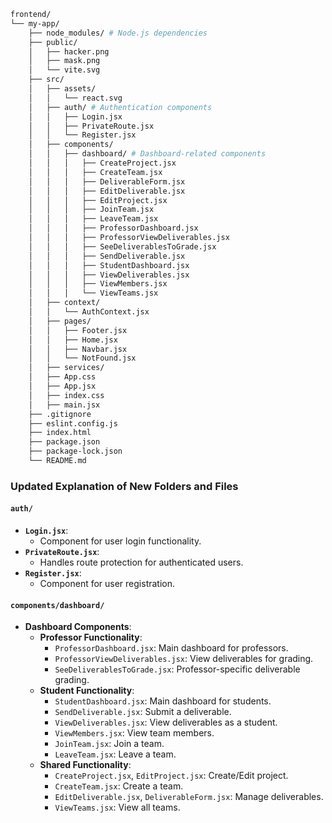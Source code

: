 
```bash
frontend/
└── my-app/
    ├── node_modules/ # Node.js dependencies
    ├── public/
    │   ├── hacker.png
    │   ├── mask.png
    │   └── vite.svg
    ├── src/
    │   ├── assets/
    │   │   └── react.svg
    │   ├── auth/ # Authentication components
    │   │   ├── Login.jsx
    │   │   ├── PrivateRoute.jsx
    │   │   └── Register.jsx
    │   ├── components/
    │   │   ├── dashboard/ # Dashboard-related components
    │   │   │   ├── CreateProject.jsx
    │   │   │   ├── CreateTeam.jsx
    │   │   │   ├── DeliverableForm.jsx
    │   │   │   ├── EditDeliverable.jsx
    │   │   │   ├── EditProject.jsx
    │   │   │   ├── JoinTeam.jsx
    │   │   │   ├── LeaveTeam.jsx
    │   │   │   ├── ProfessorDashboard.jsx
    │   │   │   ├── ProfessorViewDeliverables.jsx
    │   │   │   ├── SeeDeliverablesToGrade.jsx
    │   │   │   ├── SendDeliverable.jsx
    │   │   │   ├── StudentDashboard.jsx
    │   │   │   ├── ViewDeliverables.jsx
    │   │   │   ├── ViewMembers.jsx
    │   │   │   └── ViewTeams.jsx
    │   ├── context/
    │   │   └── AuthContext.jsx
    │   ├── pages/
    │   │   ├── Footer.jsx
    │   │   ├── Home.jsx
    │   │   ├── Navbar.jsx
    │   │   └── NotFound.jsx
    │   ├── services/
    │   ├── App.css
    │   ├── App.jsx
    │   ├── index.css
    │   ├── main.jsx
    ├── .gitignore
    ├── eslint.config.js
    ├── index.html
    ├── package.json
    ├── package-lock.json
    └── README.md
```

### Updated Explanation of New Folders and Files

#### **`auth/`**
- **`Login.jsx`**:
  - Component for user login functionality.
- **`PrivateRoute.jsx`**:
  - Handles route protection for authenticated users.
- **`Register.jsx`**:
  - Component for user registration.

#### **`components/dashboard/`**
- **Dashboard Components**:
  - **Professor Functionality**:
    - `ProfessorDashboard.jsx`: Main dashboard for professors.
    - `ProfessorViewDeliverables.jsx`: View deliverables for grading.
    - `SeeDeliverablesToGrade.jsx`: Professor-specific deliverable grading.
  - **Student Functionality**:
    - `StudentDashboard.jsx`: Main dashboard for students.
    - `SendDeliverable.jsx`: Submit a deliverable.
    - `ViewDeliverables.jsx`: View deliverables as a student.
    - `ViewMembers.jsx`: View team members.
    - `JoinTeam.jsx`: Join a team.
    - `LeaveTeam.jsx`: Leave a team.
  - **Shared Functionality**:
    - `CreateProject.jsx`, `EditProject.jsx`: Create/Edit project.
    - `CreateTeam.jsx`: Create a team.
    - `EditDeliverable.jsx`, `DeliverableForm.jsx`: Manage deliverables.
    - `ViewTeams.jsx`: View all teams.

